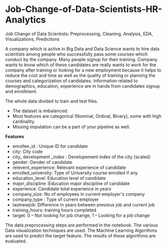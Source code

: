 # Job-Change-of-Data-Scientists-HR-Analytics
Job Change of Data Scientists: Preprocessing, Cleaning, Analysis, EDA, Visualizations, Predictions 

A company which is active in Big Data and Data Science wants to hire data scientists among people who successfully pass some courses which conduct by the company. Many people signup for their training. Company wants to know which of these candidates are really wants to work for the company after training or looking for a new employment because it helps to reduce the cost and time as well as the quality of training or planning the courses and categorization of candidates. Information related to demographics, education, experience are in hands from candidates signup and enrollment.

The whole data divided to train and test files.
- The dataset is imbalanced.
- Most features are categorical (Nominal, Ordinal, Binary), some with high cardinality.
- Missing imputation can be a part of your pipeline as well.

**Features**

- enrollee_id : Unique ID for candidate
- city: City code
- city_ development _index : Developement index of the city (scaled)
- gender: Gender of candidate
- relevent_experience: Relevant experience of candidate
- enrolled_university: Type of University course enrolled if any
- education_level: Education level of candidate
- major_discipline :Education major discipline of candidate
- experience: Candidate total experience in years
- company_size: No of employees in current employer's company
- company_type : Type of current employer
- lastnewjob: Difference in years between previous job and current job
- training_hours: training hours completed
- target: 0 – Not looking for job change, 1 – Looking for a job change
 
 The data preprocessing steps are performed in the notebook. The various Data visualization techniques are used.
 The Machine Learning Algorithms are used to predict the target feature. The results of these algorithms are evaluated.
